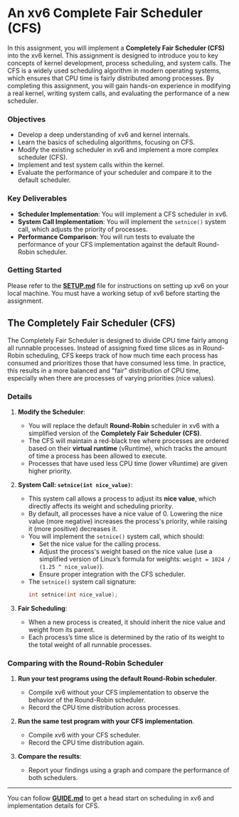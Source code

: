 # An xv6 Complete Fair Scheduler (CFS)

In this assignment, you will implement a **Completely Fair Scheduler (CFS)** into the xv6 kernel. This assignment is designed to introduce you to key concepts of kernel development, process scheduling, and system calls. The CFS is a widely used scheduling algorithm in modern operating systems, which ensures that CPU time is fairly distributed among processes. By completing this assignment, you will gain hands-on experience in modifying a real kernel, writing system calls, and evaluating the performance of a new scheduler.

### Objectives
- Develop a deep understanding of xv6 and kernel internals.
- Learn the basics of scheduling algorithms, focusing on CFS.
- Modify the existing scheduler in xv6 and implement a more complex scheduler (CFS).
- Implement and test system calls within the kernel.
- Evaluate the performance of your scheduler and compare it to the default scheduler.

### Key Deliverables
- **Scheduler Implementation**: You will implement a CFS scheduler in xv6.
- **System Call Implementation**: You will implement the `setnice()` system call, which adjusts the priority of processes.
- **Performance Comparison**: You will run tests to evaluate the performance of your CFS implementation against the default Round-Robin scheduler.

### Getting Started
Please refer to the **[SETUP.md](./SETUP.md)** file for instructions on setting up xv6 on your local machine. You must have a working setup of xv6 before starting the assignment.

## The Completely Fair Scheduler (CFS)

The Completely Fair Scheduler is designed to divide CPU time fairly among all runnable processes. Instead of assigning fixed time slices as in Round-Robin scheduling, CFS keeps track of how much time each process has consumed and prioritizes those that have consumed less time. In practice, this results in a more balanced and "fair" distribution of CPU time, especially when there are processes of varying priorities (nice values).

### Details


1. **Modify the Scheduler**:
   - You will replace the default **Round-Robin** scheduler in xv6 with a simplified version of the **Completely Fair Scheduler (CFS)**.
   - The CFS will maintain a red-black tree where processes are ordered based on their **virtual runtime** (vRuntime), which tracks the amount of time a process has been allowed to execute.
   - Processes that have used less CPU time (lower vRuntime) are given higher priority.

2. **System Call: `setnice(int nice_value)`**:
   - This system call allows a process to adjust its **nice value**, which directly affects its weight and scheduling priority.
   - By default, all processes have a nice value of 0. Lowering the nice value (more negative) increases the process's priority, while raising it (more positive) decreases it.
   - You will implement the `setnice()` system call, which should:
     - Set the nice value for the calling process.
     - Adjust the process's weight based on the nice value (use a simplified version of Linux’s formula for weights: `weight = 1024 / (1.25 ^ nice_value)`).
     - Ensure proper integration with the CFS scheduler.
   - The `setnice()` system call signature:
     ```c
     int setnice(int nice_value);
     ```

3. **Fair Scheduling**:
   - When a new process is created, it should inherit the nice value and weight from its parent.
   - Each process’s time slice is determined by the ratio of its weight to the total weight of all runnable processes.


### Comparing with the Round-Robin Scheduler

1. **Run your test programs using the default Round-Robin scheduler**.
   - Compile xv6 without your CFS implementation to observe the behavior of the Round-Robin scheduler.
   - Record the CPU time distribution across processes.

2. **Run the same test program with your CFS implementation**.
   - Compile xv6 with your CFS scheduler.
   - Record the CPU time distribution again.

3. **Compare the results**:
   - Report your findings using a graph and compare the performance of both schedulers.

---
You can follow **[GUIDE.md](./GUIDE.md)** to get a head start on scheduling in xv6 and implementation details for CFS.
